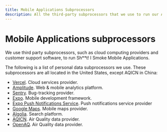 ```yaml
---
title: Mobile Applications Subprocessors
description: All the third-party subprocessors that we use to run our Applications.
---
```


# Mobile Applications subprocessors

We use third party subprocessors, such as cloud computing providers and customer support software, to run Sh\*\*t! I Smoke Mobile Applications.

The following is a list of personal data subprocessors we use. These subprocessors are all located in the United States, except AQICN in China:

- [Vercel](https://vercel.com/legal/privacy-policy). Cloud services provider.
- [Amplitude](https://amplitude.com/privacy). Web & mobile analytics platform.
- [Sentry](https://sentry.io/privacy/). Bug-tracking provider.
- [Expo](https://expo.io/privacy-explained). Mobile development framework.
- [Expo Push Notifications Service](https://expo.io/privacy-explained). Push notifications service provider
- [Google Maps](https://policies.google.com/privacy?hl=en-US). Mobile maps provider.
- [Algolia](https://www.algolia.com/policies/privacy/). Search platform.
- [AQICN](https://aqicn.org/privacy). Air Quality data provider.
- [OpenAQ](https://openaq.org). Air Quality data provider.
